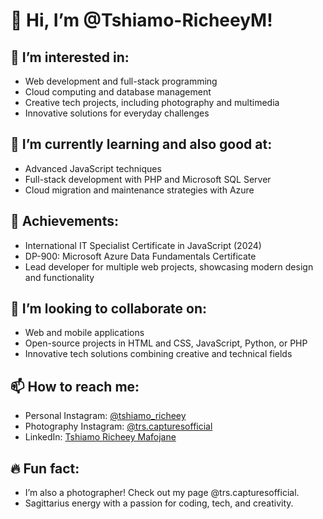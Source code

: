 # 👋 Hi, I’m @Tshiamo-RicheeyM!

## 👀 I’m interested in:
- Web development and full-stack programming
- Cloud computing and database management
- Creative tech projects, including photography and multimedia
- Innovative solutions for everyday challenges

## 🌱 I’m currently learning and also good at:
- Advanced JavaScript techniques
- Full-stack development with PHP and Microsoft SQL Server
- Cloud migration and maintenance strategies with Azure

## 🌟 Achievements:
- International IT Specialist Certificate in JavaScript (2024)
- DP-900: Microsoft Azure Data Fundamentals Certificate
- Lead developer for multiple web projects, showcasing modern design and functionality

## 🤝 I’m looking to collaborate on:
- Web and mobile applications
- Open-source projects in HTML and CSS, JavaScript, Python, or PHP
- Innovative tech solutions combining creative and technical fields

## 📫 How to reach me:
- Personal Instagram: [@tshiamo_richeey](https://www.instagram.com/tshiamo_richeey/)
- Photography Instagram: [@trs.capturesofficial](https://www.instagram.com/trs.capturesofficial)
- LinkedIn: [Tshiamo Richeey Mafojane](https://www.linkedin.com/in/tshiamo-richeey-mafojane-68b932308)

## 🔥 Fun fact:
- I’m also a photographer! Check out my page @trs.capturesofficial.
- Sagittarius energy with a passion for coding, tech, and creativity.


